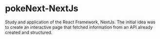 # pokeNext-NextJs
Study and application of the React Framework, NextJs. The initial idea was to create an interactive page that fetched information from an API already created and structured.
